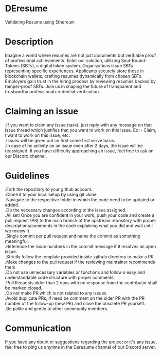 # DEresume
 Validating Resume using Ethereum
# Description
Imagine a world where resumes are not just documents but verifiable proof of professional achievements. Enter our solution, utilizing Soul-Bound-Tokens (SBTs), a digital token system. Organizations issue SBTs representing specific experiences. Applicants securely store these in blockchain wallets, crafting resumes dynamically from chosen SBTs. Employers gain trust in the hiring process by reviewing resumes backed by tamper-proof SBTs. Join us in shaping the future of transparent and trustworthy professional credential verification.
# Claiming an issue
.If you want to claim any issue (task), just reply with any message on that issue thread which justifies that you want to work on this issue. Ex :- Claim, I want to work on this issue, etc.<br>
.Issues will be given out on first come first serve basis.<br>
.In case of no activity on an issue even after 2 days, the issue will be reassigned. If you have difficulty approaching an issue, feel free to ask on our Discord channel.<br>
# Guidelines
.Fork the repository to your github account.<br>
.Clone it to your local setup by using git clone <repo link><br>
.Navigate to the respective folder in which the code need to be updated or added.<br>
.Do the necessary changes according to the issue assigned.<br>
.All set! Once you are confident in your work, push your code and create a pull request (PR) to the main branch of the upstream repository with proper descriptions/comments in the code explaining what you did and wait until we review it.<br>
.Single commit per pull request and name the commit as something meaningful.<br>
.Reference the issue numbers in the commit message if it resolves an open issue.<br>
.Strictly follow the template provided inside .github directory to make a PR.<br>
.Make changes to the pull request if the reviewing maintainer recommends them.<br>
.Do not use unnecessary variables or functions and follow a easy and understandable code structure with proper comments.<br>
.Pull Requests older than 2 days with no response from the contributor shall be marked closed.<br>
.Do not make PR which is not related to any issues.<br>
.Avoid duplicate PRs, if need be comment on the older PR with the PR number of the follow-up (new PR) and close the obsolete PR yourself.<br>
.Be polite and gentle to other community members.<br>
# Communication
If you have any doubt or suggestions regarding the project or it's any issue, feel free to ping us anytime in the Deresume channel of our Discord server.<br>




